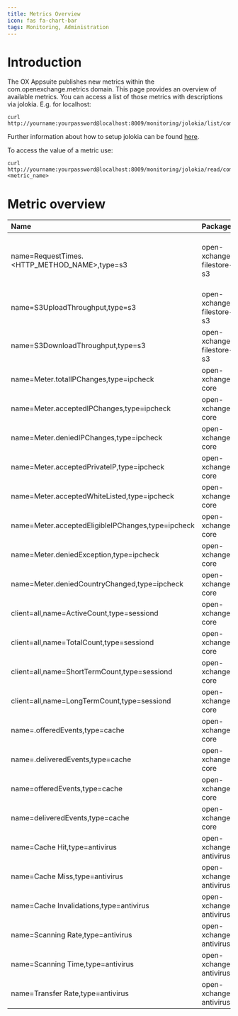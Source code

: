```yaml
---
title: Metrics Overview
icon: fas fa-chart-bar
tags: Monitoring, Administration
---
```


# Introduction

The OX Appsuite publishes new metrics within the com.openexchange.metrics domain. This page provides an overview of available metrics.
You can access a list of those metrics with descriptions via jolokia. E.g. for localhost:

```
curl http://yourname:yourpassword@localhost:8009/monitoring/jolokia/list/com.openexchange.metrics
```

Further information about how to setup jolokia can be found [here](jolokia.html).

To access the value of a metric use:

```
curl http://yourname:yourpassword@localhost:8009/monitoring/jolokia/read/com.openexchange.metrics:<metric_name>
```

# Metric overview

| Name                                              | Package                   | Additional info         | Required configuration |
|:--------------------------------------------------|:--------------------------|:------------------------|:----------------------:|
| name=RequestTimes.<HTTP_METHOD_NAME>,type=s3      | open-xchange-filestore-s3 | The <HTTP_METHOD_NAME> must be replaced with the corresponding http method (e.g. 'GET' or 'PUT'). | [property](https://documentation.open-xchange.com/components/middleware/config{{ site.baseurl }}/#mode=search&term=com.openexchange.filestore.s3.metricCollection) |
| name=S3UploadThroughput,type=s3                   | open-xchange-filestore-s3 ||[property](https://documentation.open-xchange.com/components/middleware/config{{ site.baseurl }}/#mode=search&term=com.openexchange.filestore.s3.metricCollection) |
| name=S3DownloadThroughput,type=s3                 | open-xchange-filestore-s3 ||[property](https://documentation.open-xchange.com/components/middleware/config{{ site.baseurl }}/#mode=search&term=com.openexchange.filestore.s3.metricCollection) |
| name=Meter.totalIPChanges,type=ipcheck            | open-xchange-core |||
| name=Meter.acceptedIPChanges,type=ipcheck         | open-xchange-core |||
| name=Meter.deniedIPChanges,type=ipcheck           | open-xchange-core |||
| name=Meter.acceptedPrivateIP,type=ipcheck         | open-xchange-core |||
| name=Meter.acceptedWhiteListed,type=ipcheck       | open-xchange-core |||
| name=Meter.acceptedEligibleIPChanges,type=ipcheck | open-xchange-core |||
| name=Meter.deniedException,type=ipcheck           | open-xchange-core |||
| name=Meter.deniedCountryChanged,type=ipcheck      | open-xchange-core |||
| client=all,name=ActiveCount,type=sessiond         | open-xchange-core |||
| client=all,name=TotalCount,type=sessiond          | open-xchange-core |||
| client=all,name=ShortTermCount,type=sessiond      | open-xchange-core |||
| client=all,name=LongTermCount,type=sessiond       | open-xchange-core |||
| name=<CacheRegionName>.offeredEvents,type=cache   | open-xchange-core | Offered events for cache region "<CacheRegionName>" ||
| name=<CacheRegionName>.deliveredEvents,type=cache | open-xchange-core | Delivered events for cache region "<CacheRegionName>" ||
| name=offeredEvents,type=cache                     | open-xchange-core | Offered events for all cache regions ||
| name=deliveredEvents,type=cache                   | open-xchange-core | Delivered events for all cache regions ||
| name=Cache Hit,type=antivirus                     | open-xchange-antivirus |||
| name=Cache Miss,type=antivirus                    | open-xchange-antivirus |||
| name=Cache Invalidations,type=antivirus           | open-xchange-antivirus |||
| name=Scanning Rate,type=antivirus                 | open-xchange-antivirus |||
| name=Scanning Time,type=antivirus                 | open-xchange-antivirus |||
| name=Transfer Rate,type=antivirus                 | open-xchange-antivirus |||
